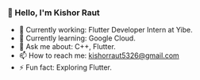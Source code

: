 ### 👋 Hello, I'm Kishor Raut
- 🔭 Currently working:  Flutter Developer Intern at Yibe.
- 🌱 Currently learning:  Google Cloud.
- 💬 Ask me about:  C++, Flutter.
- 📫 How to reach me:  kishorraut5326@gmail.com 
- ⚡ Fun fact:  Exploring Flutter.

